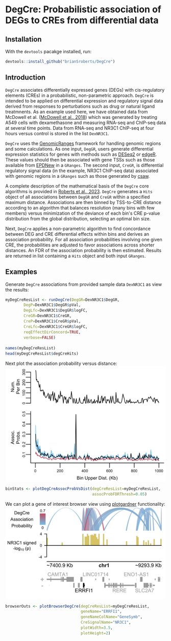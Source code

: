 # DegCre: Probabilistic association of DEGs to CREs from differential data

## Installation

With the `devtools` pacakge installed, run:

```r
devtools::install_github("brianSroberts/DegCre")
```

## Introduction
`DegCre` associates differentially expressed genes (DEGs) with cis-regulatory elements (CREs) in a probabilistic, non-parametric approach. `DegCre` is intended to be applied on differential expression and regulatory signal data derived from responses to perturbations such as drug or natural ligand treatmnents. As an example used here, we have obtained data from McDowell et al. ([McDowell et al., 2018](https://genome.cshlp.org/content/early/2018/08/10/gr.233346.117)) which was generated by treating A549 cells with dexamethasone and measuring RNA-seq and ChIP-seq data at several time points. Data from RNA-seq and NR3C1 ChIP-seq at four hours versus control is stored in the list `DexNR3C1`.

`DegCre` uses the [GenomicRanges](https://bioconductor.org/packages/release/bioc/html/GenomicRanges.html) framework for handling genomic regions and some calculations. As one input, `DegGR`, users generate differential expression statistics for genes with methods such as [DESeq2](https://bioconductor.org/packages/release/bioc/html/DESeq2.html) or [edgeR](https://bioconductor.org/packages/release/bioc/html/edgeR.html). These
values should then be associated with gene TSSs such as those available from [EPDNew](https://epd.expasy.org/epd/) in a `GRanges`. The second input, `CreGR`, is differential regulatory signal data (in the example, NR3C1 ChIP-seq data) associated with genomic regions in a `GRanges` such as those generated by [csaw](https://bioconductor.org/packages/release/bioc/html/csaw.html). 

A complete description of the mathematical basis of the `DegCre` core algorithms is provided in [Roberts et al., 2023](https://doi.org/10.1101/2023.10.04.560923). `DegCre` generates a `Hits` object of all associations between `DegGR` and `CreGR` within a specified maximum distance.
Associations are then binned by TSS-to-CRE distance according to an algorithm that balances resolution (many bins with few members)
versus minimization of the deviance of each bin's CRE p-value distribution from the global distribution, selecting an optimal bin size.

Next, `DegCre` applies a non-parametric algorithm to find concordance between DEG and CRE differential effects within bins and derives an association probability.
For all association probabilities involving one given CRE, the probabilities are adjusted to favor associations across shorter distances.
An FDR of the association probability is then estimated. Results are returned in list containing a `Hits` object and both input `GRanges`.

## Examples

Generate `DegCre` associations from provided sample data `DexNR3C1` as view the results:
```r
myDegCreResList <- runDegCre(DegGR=DexNR3C1$DegGR,
		DegP=DexNR3C1$DegGR$pVal,
		DegLfc=DexNR3C1$DegGR$logFC,
		CreGR=DexNR3C1$CreGR,
		CreP=DexNR3C1$CreGR$pVal,
		CreLfc=DexNR3C1$CreGR$logFC,
		reqEffectDirConcord=TRUE,
		verbose=FALSE)

names(myDegCreResList)
head(myDegCreResList$degCreHits)
```
Next plot the association probability versus distance:
<img src="man/figures/assocProbVsDist.png" width="672" style="display: block; margin: auto;" />

```r
binStats <- plotDegCreAssocProbVsDist(degCreResList=myDegCreResList,
                                      assocProbFDRThresh=0.05)
```

We can plot a gene of interest browser view using [plotgardner](https://bioconductor.org/packages/release/bioc/html/plotgardener.html) functionality:
<img src="man/figures/browserExample.png" width="672" style="display: block; margin: auto;" />

```r
browserOuts <- plotBrowserDegCre(degCreResList=myDegCreResList,
                                 geneName="ERRFI1",
                                 geneNameColName="GeneSymb",
                                 CreSignalName="NR3C1",
                                 plotWidth=3.5,
                                 plotHeight=2)
```
